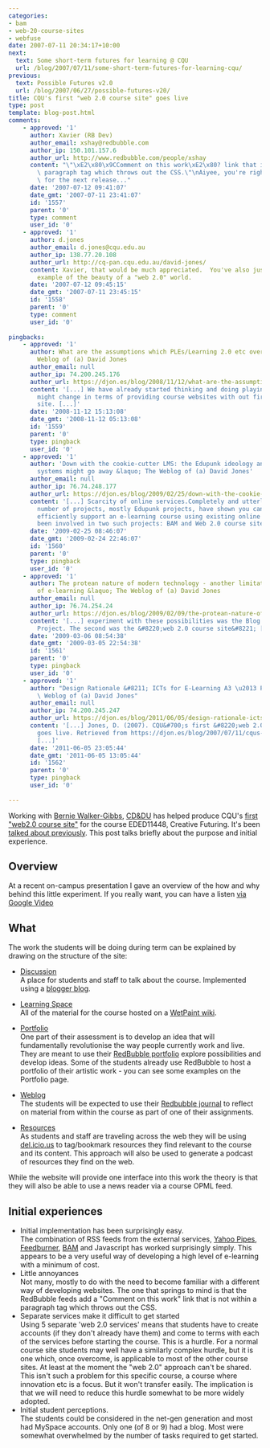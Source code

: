 ```yaml
---
categories:
- bam
- web-20-course-sites
- webfuse
date: 2007-07-11 20:34:17+10:00
next:
  text: Some short-term futures for learning @ CQU
  url: /blog/2007/07/11/some-short-term-futures-for-learning-cqu/
previous:
  text: Possible Futures v2.0
  url: /blog/2007/06/27/possible-futures-v20/
title: CQU's first "web 2.0 course site" goes live
type: post
template: blog-post.html
comments:
    - approved: '1'
      author: Xavier (RB Dev)
      author_email: xshay@redbubble.com
      author_ip: 150.101.157.6
      author_url: http://www.redbubble.com/people/xshay
      content: "\"\xE2\x80\x9CComment on this work\xE2\x80? link that is not within a\
        \ paragraph tag which throws out the CSS.\"\nAiyee, you're right! I'll fix that\
        \ for the next release..."
      date: '2007-07-12 09:41:07'
      date_gmt: '2007-07-11 23:41:07'
      id: '1557'
      parent: '0'
      type: comment
      user_id: '0'
    - approved: '1'
      author: d.jones
      author_email: d.jones@cqu.edu.au
      author_ip: 138.77.20.108
      author_url: http://cq-pan.cqu.edu.au/david-jones/
      content: Xavier, that would be much appreciated.  You've also just provided a great
        example of the beauty of a "web 2.0" world.
      date: '2007-07-12 09:45:15'
      date_gmt: '2007-07-11 23:45:15'
      id: '1558'
      parent: '0'
      type: comment
      user_id: '0'
    
pingbacks:
    - approved: '1'
      author: What are the assumptions which PLEs/Learning 2.0 etc overthrow &laquo; The
        Weblog of (a) David Jones
      author_email: null
      author_ip: 74.200.245.176
      author_url: https://djon.es/blog/2008/11/12/what-are-the-assumptions-which-pleslearning-20-etc-overthrow/
      content: '[...] We have already started thinking and doing playing with how this
        might change in terms of providing course websites with out first Web 2.0 course
        site. [...]'
      date: '2008-11-12 15:13:08'
      date_gmt: '2008-11-12 05:13:08'
      id: '1559'
      parent: '0'
      type: pingback
      user_id: '0'
    - approved: '1'
      author: 'Down with the cookie-cutter LMS: the Edupunk ideology and why integrated
        systems might go away &laquo; The Weblog of (a) David Jones'
      author_email: null
      author_ip: 76.74.248.177
      author_url: https://djon.es/blog/2009/02/25/down-with-the-cookie-cutter-lms-the-edupunk-ideology-and-why-integrated-systems-might-go-away/
      content: '[...] Scarcity of online services.Completely and utterly overthrown. Any
        number of projects, mostly Edupunk projects, have shown you can effectively and
        efficiently support an e-learning course using existing online services. I&#8217;ve
        been involved in two such projects: BAM and Web 2.0 course sites. [...]'
      date: '2009-02-25 08:46:07'
      date_gmt: '2009-02-24 22:46:07'
      id: '1560'
      parent: '0'
      type: pingback
      user_id: '0'
    - approved: '1'
      author: The protean nature of modern technology - another limitation of most views
        of e-learning &laquo; The Weblog of (a) David Jones
      author_email: null
      author_ip: 76.74.254.24
      author_url: https://djon.es/blog/2009/02/09/the-protean-nature-of-modern-technology-another-limitation-of-most-views-of-e-learning/
      content: '[...] experiment with these possibilities was the Blog Aggregation (BAM)
        Project. The second was the &#8220;web 2.0 course site&#8221; [...]'
      date: '2009-03-06 08:54:38'
      date_gmt: '2009-03-05 22:54:38'
      id: '1561'
      parent: '0'
      type: pingback
      user_id: '0'
    - approved: '1'
      author: "Design Rationale &#8211; ICTs for E-Learning A3 \u2013 Part 2 &laquo; The\
        \ Weblog of (a) David Jones"
      author_email: null
      author_ip: 74.200.245.247
      author_url: https://djon.es/blog/2011/06/05/design-rationale-icts-for-e-learning-a3-%e2%80%93-part-2/
      content: '[...] Jones, D. (2007). CQU&#700;s first &#8220;web 2.0 course site&#8221;
        goes live. Retrieved from https://djon.es/blog/2007/07/11/cqus-first-web-20-course-site-goes-live/.
        [...]'
      date: '2011-06-05 23:05:44'
      date_gmt: '2011-06-05 13:05:44'
      id: '1562'
      parent: '0'
      type: pingback
      user_id: '0'
    
---
```

Working with [Bernie Walker-Gibbs](http://fahe.cqu.edu.au/FCWViewer/staff.do?site=3&sid=WALKERBM), [CD&DU](http://webclass.cqu.edu.au/) has helped produce CQU's [first "web2.0 course site"](http://webfuse.cqu.edu.au/Courses/EDED11448/) for the course EDED11448, Creative Futuring. It's been [talked about previously](http://cq-pan.cqu.edu.au/david-jones/blog/?p=119). This post talks briefly about the purpose and initial experience.

## Overview

At a recent on-campus presentation I gave an overview of the how and why behind this little experiment. If you really want, you can have a listen [via Google Video](http://video.google.com/videoplay?docid=5799792204530908881#19m07)

## What

The work the students will be doing during term can be explained by drawing on the structure of the site:

- [Discussion](http://webfuse.cqu.edu.au/Courses/EDED11448/Discussion/)  
    A place for students and staff to talk about the course. Implemented using a [blogger blog](http://eded11448.blogspot.com/).
- [Learning Space](http://creativefutures.wetpaint.com/)  
    All of the material for the course hosted on a [WetPaint wiki](http://www.wetpaint.com/).
- [Portfolio](http://webfuse.cqu.edu.au/Courses/EDED11448//Portfolio/)  
    One part of their assessment is to develop an idea that will fundamentally revolutionise the way people currently work and live. They are meant to use their [RedBubble portfolio](http://www.redbubble.com/) explore possibilities and develop ideas. Some of the students already use RedBubble to host a portfolio of their artistic work - you can see some examples on the Portfolio page.

- [Weblog](http://webfuse.cqu.edu.au/Courses/EDED11448/Weblog/)  
    The students will be expected to use their [Redbubble journal](http://www.redbubble.com/) to reflect on material from within the course as part of one of their assignments.
- [Resources](http://webfuse.cqu.edu.au/Courses/EDED11448/Resources/)  
    As students and staff are traveling across the web they will be using [del.icio.us](http://del.icio.us/) to tag/bookmark resources they find relevant to the course and its content. This approach will also be used to generate a podcast of resources they find on the web.

While the website will provide one interface into this work the theory is that they will also be able to use a news reader via a course OPML feed.

## Initial experiences

- Initial implementation has been surprisingly easy.  
    The combination of RSS feeds from the external services, [Yahoo Pipes](http://pipes.yahoo.com/), [Feedburner](http://www.feedburner.com/), [BAM](http://cq-pan.cqu.edu.au/david-jones/Projects/BAM/) and Javascript has worked surprisingly simply. This appears to be a very useful way of developing a high level of e-learning with a minimum of cost.
- Little annoyances  
    Not many, mostly to do with the need to become familiar with a different way of developing websites. The one that springs to mind is that the RedBubble feeds add a "Comment on this work" link that is not within a paragraph tag which throws out the CSS.
- Separate services make it difficult to get started  
    Using 5 separate 'web 2.0 services' means that students have to create accounts (if they don't already have them) and come to terms with each of the services before starting the course. This is a hurdle. For a normal course site students may well have a similarly complex hurdle, but it is one which, once overcome, is applicable to most of the other course sites. At least at the moment the "web 2.0" approach can't be shared. This isn't such a problem for this specific course, a course where innovation etc is a focus. But it won't transfer easily. The implication is that we will need to reduce this hurdle somewhat to be more widely adopted.
- Initial student perceptions.  
    The students could be considered in the net-gen generation and most had MySpace accounts. Only one (of 8 or 9) had a blog. Most were somewhat overwhelmed by the number of tasks required to get started.